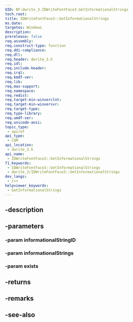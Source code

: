 ```yaml
---
UID: NF:dwrite_3.IDWriteFontFace3.GetInformationalStrings
tech.root: 
title: IDWriteFontFace3::GetInformationalStrings
ms.date: 
targetos: Windows
description: 
prerelease: false
req.assembly: 
req.construct-type: function
req.ddi-compliance: 
req.dll: 
req.header: dwrite_3.h
req.idl: 
req.include-header: 
req.irql: 
req.kmdf-ver: 
req.lib: 
req.max-support: 
req.namespace: 
req.redist: 
req.target-min-winverclnt: 
req.target-min-winversvr: 
req.target-type: 
req.type-library: 
req.umdf-ver: 
req.unicode-ansi: 
topic_type:
 - apiref
api_type:
 - COM
api_location:
 - dwrite_3.h
api_name:
 - IDWriteFontFace3::GetInformationalStrings
f1_keywords:
 - IDWriteFontFace3::GetInformationalStrings
 - dwrite_3/IDWriteFontFace3::GetInformationalStrings
dev_langs:
 - c++
helpviewer_keywords:
 - GetInformationalStrings
---
```


## -description

## -parameters

### -param informationalStringID

### -param informationalStrings

### -param exists

## -returns

## -remarks

## -see-also

